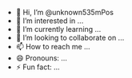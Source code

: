 - 👋 Hi, I’m @unknown535mPos
- 👀 I’m interested in ...
- 🌱 I’m currently learning ...
- 💞️ I’m looking to collaborate on ...
- 📫 How to reach me ...
- 😄 Pronouns: ...
- ⚡ Fun fact: ...

<!---
unknown535mPos/unknown535mPos is a ✨ special ✨ repository because its `README.md` (this file) appears on your GitHub profile.
You can click the Preview link to take a look at your changes.
--->
